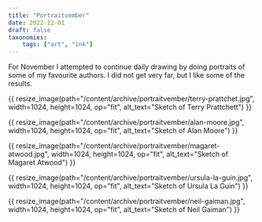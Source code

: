 ```yaml
---
title: "Portraitvember"
date: 2022-12-01
draft: false
taxonomies:
    tags: ["art", "ink"]
---
```

For November I attempted to continue daily drawing by doing portraits of some of my favourite authors. I did not get very far, but I like some of the results.

 {{ resize_image(path="/content/archive/portraitvember/terry-prattchet.jpg", width=1024, height=1024, op="fit", alt_text="Sketch of Terry Prattchett") }}

 {{ resize_image(path="/content/archive/portraitvember/alan-moore.jpg", width=1024, height=1024, op="fit", alt_text="Sketch of Alan Moore") }}

 {{ resize_image(path="/content/archive/portraitvember/magaret-atwood.jpg", width=1024, height=1024, op="fit", alt_text="Sketch of Magaret Atwood") }}

 {{ resize_image(path="/content/archive/portraitvember/ursula-la-guin.jpg", width=1024, height=1024, op="fit", alt_text="Sketch of Ursula La Guin") }}

 {{ resize_image(path="/content/archive/portraitvember/neil-gaiman.jpg", width=1024, height=1024, op="fit", alt_text="Sketch of Neil Gaiman") }}
